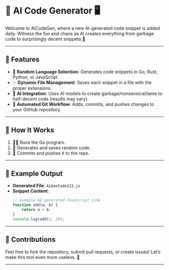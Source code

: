 # 🧠 AI Code Generator 🖥️

Welcome to AiCodeGen, where a new AI-generated code snippet is added daily. Witness the fun and chaos as AI creates everything from garbage code to surprisingly  decent snippets.🤔 

---

## 🌟 Features

- 🎲 **Random Language Selection**: Generates code snippets in Go, Rust, Python, or JavaScript.  
- ✨ **Dynamic File Management**: Saves each snippet in a file with the proper extensions.  
- 🤖 **AI Integration**: Uses AI models to create garbage/nonsensical/lame to half-decent code (results may vary).  
- 🔄 **Automated Git Workflow**: Adds, commits, and pushes changes to your GitHub repository.  

---

## 🚀 How It Works


1. 🧑‍💻 Runs the Go program.
2. 📂 Generates and saves random code.
3. 📝 Commits and pushes it to the repo.




---


## 🌟 Example Output

- **Generated File**: `AiGenCode123.js`  
- **Snippet Content**:
  ```javascript
  // Example AI-generated JavaScript code
  function add(a, b) {
      return a + b;
  }
  console.log(add(2, 3));
  ```

---

## 🤝 Contributions

Feel free to fork the repository, submit pull requests, or create issues! Let’s make this tool even more useless. 🎉

--- 

